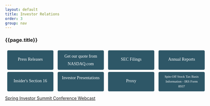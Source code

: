 ```yaml
---
layout: default
title: Investor Relations
order: 3
group: nav
---
```


### {{page.title}}

<style>
.button {
    width: 18%;
    height: 50px;
    margin:1%;
    float: left;
  font-family: Trebuchet MS;
  background-color: #2e5767;
  color: white;
  text-decoration: none;
  display: inline-block;
  padding: 6px 12px;
  margin-bottom: 0;
  font-size: 14px;
  font-weight: normal;
  text-align: center;
  vertical-align: middle;
  cursor: pointer;
  border: 1px solid transparent;
  border-radius: 4px;
  -webkit-user-select: none;
  -moz-user-select: none;
  -ms-user-select: none;
  -o-user-select: none;
  user-select: none;
  
}
.oneline {
  line-height: 46px;
}
.twoline {
  line-height: 25px;
}
.threeline {
  line-height: 16px;
}
a.button:hover {
  background-color: #000;
}
</style>

<div style="width:700px;">
<a href="news.html" class="button oneline">Press Releases</a>
<a href="https://www.nasdaq.com/symbol/frph" class="button twoline">Get our quote from NASDAQ.com</a>
<a href="sec-filings.html" class="button oneline">SEC Filings</a>
<a href="annual-reports.html" class="button oneline">Annual Reports</a>
<a href="https://www.sec.gov/cgi-bin/browse-edgar?action=getcompany&CIK=0000844059&type=&dateb=&owner=only&count=40" class="button oneline">Insider's Section 16</a>
<a href="investor-presentations.html" class="button twoline">Investor Presentations</a>
<a href="proxy-statement.html" class="button oneline">Proxy</a>
<a href="stock-split.html" class="button threeline" style="font-size:11px;">Spin-Off Stock Tax Basis Information - IRS Form 8937</a>
<br style="clear:both" />
</div>

<a href="https://www.webcaster4.com/Webcast/Page/2038/29968" >Spring Investor Summit Conference Webcast</a>

